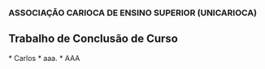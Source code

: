 ### ASSOCIAÇÃO CARIOCA DE ENSINO SUPERIOR (UNICARIOCA)
## Trabalho de Conclusão de Curso
<addr>
* Carlos
  * aaa.
  * AAA
